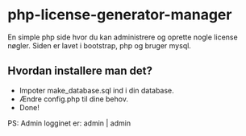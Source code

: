 # php-license-generator-manager
En simple php side hvor du kan administrere og oprette nogle license nøgler. Siden er lavet i bootstrap, php og bruger mysql.

## Hvordan installere man det?
* Impoter make_database.sql ind i din database.
* Ændre config.php til dine behov.
* Done!

PS: Admin logginet er: admin | admin
